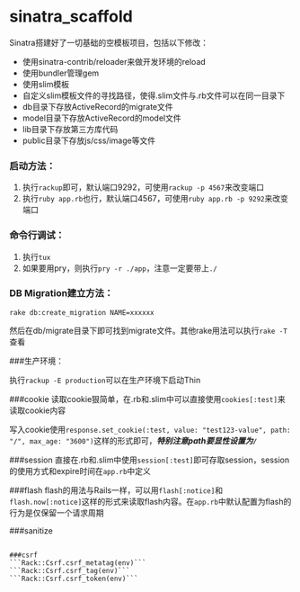 sinatra_scaffold
================

Sinatra搭建好了一切基础的空模板项目，包括以下修改：

- 使用sinatra-contrib/reloader来做开发环境的reload
- 使用bundler管理gem
- 使用slim模板
- 自定义slim模板文件的寻找路径，使得.slim文件与.rb文件可以在同一目录下
- db目录下存放ActiveRecord的migrate文件
- model目录下存放ActiveRecord的model文件
- lib目录下存放第三方库代码
- public目录下存放js/css/image等文件

### 启动方法：

1. 执行```rackup```即可，默认端口9292，可使用```rackup -p 4567```来改变端口
2. 执行```ruby app.rb```也行，默认端口4567，可使用```ruby app.rb -p 9292```来改变端口

### 命令行调试：

1. 执行```tux```
2. 如果要用pry，则执行```pry -r ./app```，注意一定要带上```./```

### DB Migration建立方法：

```rake db:create_migration NAME=xxxxxx```

然后在db/migrate目录下即可找到migrate文件。其他rake用法可以执行```rake -T```查看

###生产环境：

执行```rackup -E production```可以在生产环境下启动Thin

###cookie
读取cookie狠简单，在.rb和.slim中可以直接使用```cookies[:test]```来读取cookie内容

写入cookie使用```response.set_cookie(:test, value: "test123-value", path: "/", max_age: "3600")```这样的形式即可，***特别注意path要显性设置为```/```***

###session
直接在.rb和.slim中使用```session[:test]```即可存取session，session的使用方式和expire时间在```app.rb```中定义

###flash
flash的用法与Rails一样，可以用```flash[:notice]```和```flash.now[:notice]```这样的形式来读取flash内容。在```app.rb```中默认配置为flash的行为是仅保留一个请求周期

###sanitize
```Sanitize.clean("<html>...</html>")

###csrf
```Rack::Csrf.csrf_metatag(env)```
```Rack::Csrf.csrf_tag(env)```
```Rack::Csrf.csrf_token(env)```
